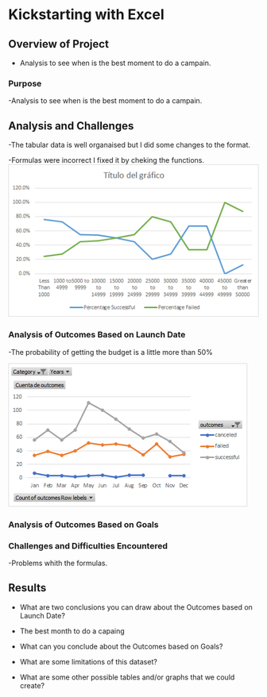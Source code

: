 # Kickstarting with Excel

## Overview of Project

- Analysis to see when is the best moment to do a campain.

### Purpose

-Analysis to see when is the best moment to do a campain.

## Analysis and Challenges

-The tabular data is well organaised but I did some changes to the format.

-Formulas were incorrect I fixed it by cheking the functions.
![Outcomes_vs_Goals](Resources/Outcomes_vs_Goals.png)

### Analysis of Outcomes Based on Launch Date

-The probability of getting the budget is a little more than 50%

![Outc](Resources/Theater_Outcomes_vs_Launch.png)

### Analysis of Outcomes Based on Goals

### Challenges and Difficulties Encountered

-Problems whith the formulas.

## Results

- What are two conclusions you can draw about the Outcomes based on Launch Date?
- The best month to do a capaing

- What can you conclude about the Outcomes based on Goals?

- What are some limitations of this dataset?

- What are some other possible tables and/or graphs that we could create?
